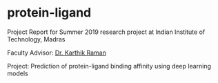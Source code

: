 # protein-ligand
Project Report for Summer 2019 research project at Indian Institute of Technology, Madras

Faculty Advisor: [Dr. Karthik Raman](https://home.iitm.ac.in/kraman/lab/karthik/)

Project: Prediction of protein-ligand binding affinity using deep learning models

